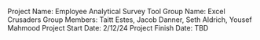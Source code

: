 Project Name: Employee Analytical Survey Tool
Group Name: Excel Crusaders
Group Members: Taitt Estes, Jacob Danner, Seth Aldrich, Yousef Mahmood
Project Start Date: 2/12/24
Project Finish Date: TBD
